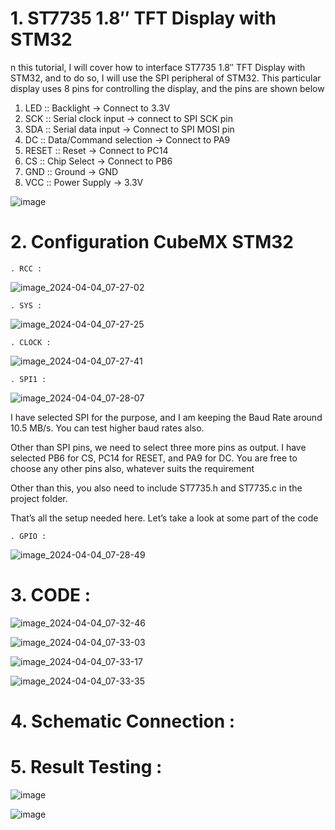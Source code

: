 # 1. ST7735 1.8″ TFT Display with STM32

n this tutorial, I will cover how to interface ST7735 1.8″ TFT Display with STM32, and to do so, I will use the SPI peripheral of STM32.
This particular display uses 8 pins for controlling the display, and the pins are shown below

  1. LED :: Backlight -> Connect to 3.3V
  2. SCK :: Serial clock input -> connect to SPI SCK pin
  3. SDA :: Serial data input -> Connect to SPI MOSI pin
  4. DC :: Data/Command selection -> Connect to PA9
  5. RESET :: Reset -> Connect to PC14
  6. CS :: Chip Select -> Connect to PB6
  7. GND :: Ground -> GND
  8. VCC :: Power Supply -> 3.3V


![image](https://github.com/TepmarotdanielZ/OLED_1.8-/assets/139426571/eda4e2f3-d7af-4cbb-adf3-eb1c3c7997ab)


# 2. Configuration CubeMX STM32

    . RCC :

![image_2024-04-04_07-27-02](https://github.com/TepmarotdanielZ/OLED_1.8-/assets/139426571/a82686ff-b80f-4418-a1d3-8c6e64738d61)

    . SYS :

![image_2024-04-04_07-27-25](https://github.com/TepmarotdanielZ/OLED_1.8-/assets/139426571/7d8ca20e-e4d9-4f4e-8582-c3d4368768e2)

    . CLOCK :

![image_2024-04-04_07-27-41](https://github.com/TepmarotdanielZ/OLED_1.8-/assets/139426571/2db7f15e-e5c2-4aa0-91cf-7f058d35271d)

    . SPI1 :

![image_2024-04-04_07-28-07](https://github.com/TepmarotdanielZ/OLED_1.8-/assets/139426571/4b2d9f31-066e-4d20-8b3b-9bba5ac5af46)

I have selected SPI for the purpose, and I am keeping the Baud Rate around 10.5 MB/s. You can test higher baud rates also.

Other than SPI pins, we need to select three more pins as output. I have selected PB6 for CS, PC14 for RESET, and PA9 for DC. You are free to choose any other pins also, whatever suits the requirement

Other than this, you also need to include ST7735.h and ST7735.c in the project folder.

That’s all the setup needed here. Let’s take a look at some part of the code

    . GPIO :
    
![image_2024-04-04_07-28-49](https://github.com/TepmarotdanielZ/OLED_1.8-/assets/139426571/8ebb36e1-d229-4fc4-8f4e-8db400a0a87c)

# 3. CODE :


![image_2024-04-04_07-32-46](https://github.com/TepmarotdanielZ/OLED_1.8-/assets/139426571/4f6067f2-d7d9-4111-bc26-0931f1c90e02)


![image_2024-04-04_07-33-03](https://github.com/TepmarotdanielZ/OLED_1.8-/assets/139426571/2871da30-4fce-46c5-a907-8ed5ca5c7b8c)


![image_2024-04-04_07-33-17](https://github.com/TepmarotdanielZ/OLED_1.8-/assets/139426571/64277a49-9bd4-46b8-8a47-74b18593a6a6)


![image_2024-04-04_07-33-35](https://github.com/TepmarotdanielZ/OLED_1.8-/assets/139426571/43159fea-ede4-4862-9fab-d6ce710c9608)

# 4. Schematic Connection :

# 5. Result Testing :

![image](https://github.com/TepmarotdanielZ/OLED_1.8-/assets/139426571/8c6cc3a0-22fe-4af4-a5ff-890bd620a721)


![image](https://github.com/TepmarotdanielZ/OLED_1.8-/assets/139426571/61997777-b3ba-48c4-ad98-bb2853d34f8a)


